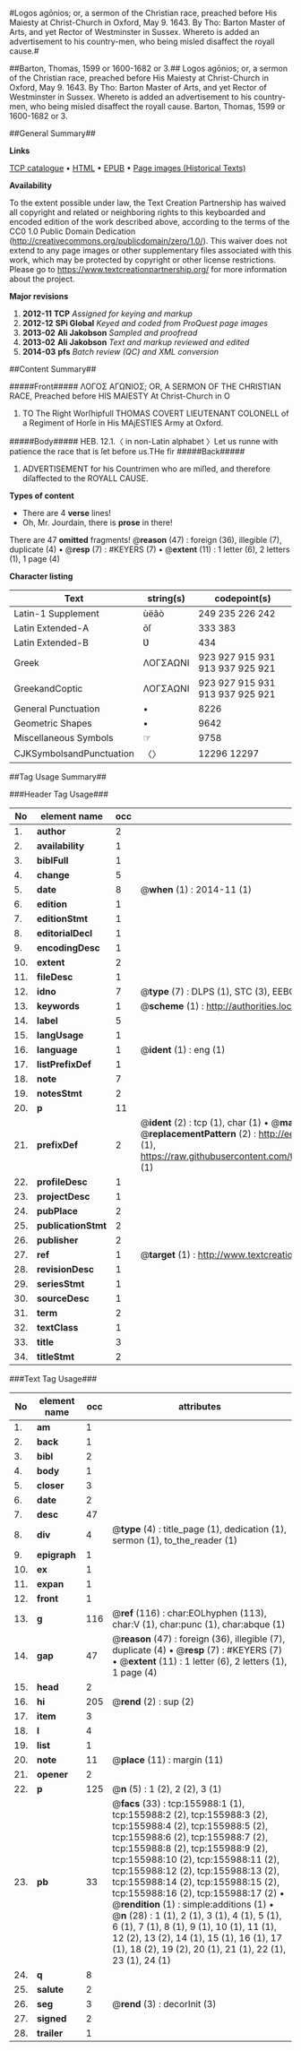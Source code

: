 #Logos agōnios; or, a sermon of the Christian race, preached before His Maiesty at Christ-Church in Oxford, May 9. 1643. By Tho: Barton Master of Arts, and yet Rector of Westminster in Sussex. Whereto is added an advertisement to his country-men, who being misled disaffect the royall cause.#

##Barton, Thomas, 1599 or 1600-1682 or 3.##
Logos agōnios; or, a sermon of the Christian race, preached before His Maiesty at Christ-Church in Oxford, May 9. 1643. By Tho: Barton Master of Arts, and yet Rector of Westminster in Sussex. Whereto is added an advertisement to his country-men, who being misled disaffect the royall cause.
Barton, Thomas, 1599 or 1600-1682 or 3.

##General Summary##

**Links**

[TCP catalogue](http://www.ota.ox.ac.uk/tcp/)  • 
[HTML](http://tei.it.ox.ac.uk/tcp/Texts-HTML/free/A78/A78224.html)  • 
[EPUB](http://tei.it.ox.ac.uk/tcp/Texts-EPUB/free/A78/A78224.epub) • 
[Page images (Historical Texts)](https://historicaltexts.jisc.ac.uk/eebo-99860492e)

**Availability**

To the extent possible under law, the Text Creation Partnership has waived all copyright and related or neighboring rights to this keyboarded and encoded edition of the work described above, according to the terms of the CC0 1.0 Public Domain Dedication (http://creativecommons.org/publicdomain/zero/1.0/). This waiver does not extend to any page images or other supplementary files associated with this work, which may be protected by copyright or other license restrictions. Please go to https://www.textcreationpartnership.org/ for more information about the project.

**Major revisions**

1. __2012-11__ __TCP__ *Assigned for keying and markup*
1. __2012-12__ __SPi Global__ *Keyed and coded from ProQuest page images*
1. __2013-02__ __Ali Jakobson__ *Sampled and proofread*
1. __2013-02__ __Ali Jakobson__ *Text and markup reviewed and edited*
1. __2014-03__ __pfs__ *Batch review (QC) and XML conversion*

##Content Summary##

#####Front#####
ΛΟΓΟΣ ΑΓΩΝΙΟΣ; OR, A SERMON OF THE CHRISTIAN RACE, Preached before HIS MAIESTY At Christ-Church in O
1. TO The Right Worſhipfull THOMAS COVERT LIEUTENANT COLONELL of a Regiment of Horſe in His MAjESTIES Army at Oxford.

#####Body#####
HEB. 12.1.〈 in non-Latin alphabet 〉Let us runne with patience the race that is ſet before us.THe fir
#####Back#####

1. ADVERTISEMENT for his Countrimen who are miſled, and therefore diſaffected to the ROYALL CAUSE.

**Types of content**

  * There are 4 **verse** lines!
  * Oh, Mr. Jourdain, there is **prose** in there!

There are 47 **omitted** fragments! 
 @__reason__ (47) : foreign (36), illegible (7), duplicate (4)  •  @__resp__ (7) : #KEYERS (7)  •  @__extent__ (11) : 1 letter (6), 2 letters (1), 1 page (4)

**Character listing**


|Text|string(s)|codepoint(s)|
|---|---|---|
|Latin-1 Supplement|ùëâò|249 235 226 242|
|Latin Extended-A|ōſ|333 383|
|Latin Extended-B|Ʋ|434|
|Greek|ΛΟΓΣΑΩΝΙ|923 927 915 931 913 937 925 921|
|GreekandCoptic|ΛΟΓΣΑΩΝΙ|923 927 915 931 913 937 925 921|
|General Punctuation|•|8226|
|Geometric Shapes|▪|9642|
|Miscellaneous Symbols|☞|9758|
|CJKSymbolsandPunctuation|〈〉|12296 12297|

##Tag Usage Summary##

###Header Tag Usage###

|No|element name|occ|attributes|
|---|---|---|---|
|1.|__author__|2||
|2.|__availability__|1||
|3.|__biblFull__|1||
|4.|__change__|5||
|5.|__date__|8| @__when__ (1) : 2014-11 (1)|
|6.|__edition__|1||
|7.|__editionStmt__|1||
|8.|__editorialDecl__|1||
|9.|__encodingDesc__|1||
|10.|__extent__|2||
|11.|__fileDesc__|1||
|12.|__idno__|7| @__type__ (7) : DLPS (1), STC (3), EEBO-CITATION (1), PROQUEST (1), VID (1)|
|13.|__keywords__|1| @__scheme__ (1) : http://authorities.loc.gov/ (1)|
|14.|__label__|5||
|15.|__langUsage__|1||
|16.|__language__|1| @__ident__ (1) : eng (1)|
|17.|__listPrefixDef__|1||
|18.|__note__|7||
|19.|__notesStmt__|2||
|20.|__p__|11||
|21.|__prefixDef__|2| @__ident__ (2) : tcp (1), char (1)  •  @__matchPattern__ (2) : ([0-9\-]+):([0-9IVX]+) (1), (.+) (1)  •  @__replacementPattern__ (2) : http://eebo.chadwyck.com/downloadtiff?vid=$1&page=$2 (1), https://raw.githubusercontent.com/textcreationpartnership/Texts/master/tcpchars.xml#$1 (1)|
|22.|__profileDesc__|1||
|23.|__projectDesc__|1||
|24.|__pubPlace__|2||
|25.|__publicationStmt__|2||
|26.|__publisher__|2||
|27.|__ref__|1| @__target__ (1) : http://www.textcreationpartnership.org/docs/. (1)|
|28.|__revisionDesc__|1||
|29.|__seriesStmt__|1||
|30.|__sourceDesc__|1||
|31.|__term__|2||
|32.|__textClass__|1||
|33.|__title__|3||
|34.|__titleStmt__|2||


###Text Tag Usage###

|No|element name|occ|attributes|
|---|---|---|---|
|1.|__am__|1||
|2.|__back__|1||
|3.|__bibl__|2||
|4.|__body__|1||
|5.|__closer__|3||
|6.|__date__|2||
|7.|__desc__|47||
|8.|__div__|4| @__type__ (4) : title_page (1), dedication (1), sermon (1), to_the_reader (1)|
|9.|__epigraph__|1||
|10.|__ex__|1||
|11.|__expan__|1||
|12.|__front__|1||
|13.|__g__|116| @__ref__ (116) : char:EOLhyphen (113), char:V (1), char:punc (1), char:abque (1)|
|14.|__gap__|47| @__reason__ (47) : foreign (36), illegible (7), duplicate (4)  •  @__resp__ (7) : #KEYERS (7)  •  @__extent__ (11) : 1 letter (6), 2 letters (1), 1 page (4)|
|15.|__head__|2||
|16.|__hi__|205| @__rend__ (2) : sup (2)|
|17.|__item__|3||
|18.|__l__|4||
|19.|__list__|1||
|20.|__note__|11| @__place__ (11) : margin (11)|
|21.|__opener__|2||
|22.|__p__|125| @__n__ (5) : 1 (2), 2 (2), 3 (1)|
|23.|__pb__|33| @__facs__ (33) : tcp:155988:1 (1), tcp:155988:2 (2), tcp:155988:3 (2), tcp:155988:4 (2), tcp:155988:5 (2), tcp:155988:6 (2), tcp:155988:7 (2), tcp:155988:8 (2), tcp:155988:9 (2), tcp:155988:10 (2), tcp:155988:11 (2), tcp:155988:12 (2), tcp:155988:13 (2), tcp:155988:14 (2), tcp:155988:15 (2), tcp:155988:16 (2), tcp:155988:17 (2)  •  @__rendition__ (1) : simple:additions (1)  •  @__n__ (28) : 1 (1), 2 (1), 3 (1), 4 (1), 5 (1), 6 (1), 7 (1), 8 (1), 9 (1), 10 (1), 11 (1), 12 (2), 13 (2), 14 (1), 15 (1), 16 (1), 17 (1), 18 (2), 19 (2), 20 (1), 21 (1), 22 (1), 23 (1), 24 (1)|
|24.|__q__|8||
|25.|__salute__|2||
|26.|__seg__|3| @__rend__ (3) : decorInit (3)|
|27.|__signed__|2||
|28.|__trailer__|1||
